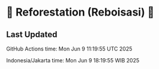 
# 🌳 Reforestation (Reboisasi) 🌲

## Last Updated

GitHub Actions time: Mon Jun  9 11:19:55 UTC 2025

Indonesia/Jakarta time: Mon Jun  9 18:19:55 WIB 2025
